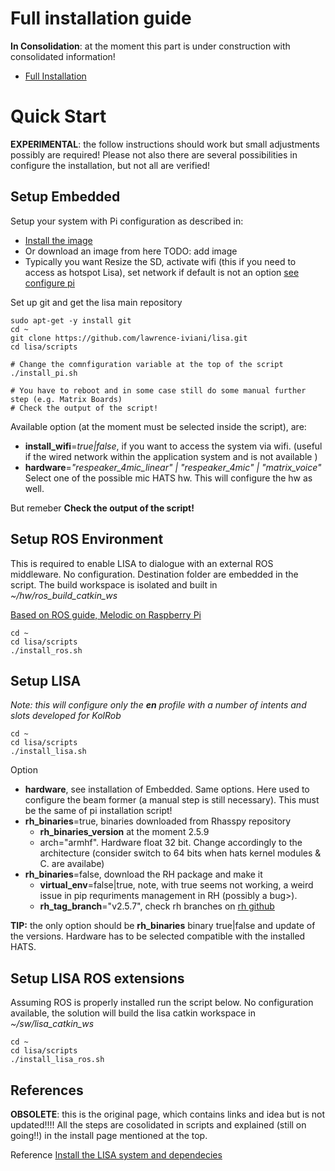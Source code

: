 # Full installation guide

**In Consolidation**:  at the moment this part is under construction with consolidated information!

* [Full Installation](https://github.com/lawrence-iviani/lisa/blob/main/docs/install.md)

# Quick Start

**EXPERIMENTAL**: the follow instructions should work but small adjustments possibly are required!
Please not also there are several possibilities in configure the installation, but not all are verified!

## Setup Embedded
Setup your system with Pi configuration as described in:
* [Install the image](https://github.com/lawrence-iviani/lisa/blob/main/docs/embedded/image.md)
* Or download an image from here TODO: add image
* Typically you want Resize the SD, activate wifi (this if you need to access as hotspot Lisa), set network if default is not an option [see configure pi](https://github.com/lawrence-iviani/lisa/blob/main/docs/embedded/pi.md#configure-the-raspberry)

Set up git and get the lisa main repository

```batch
sudo apt-get -y install git
cd ~
git clone https://github.com/lawrence-iviani/lisa.git
cd lisa/scripts

# Change the comnfiguration variable at the top of the script 
./install_pi.sh

# You have to reboot and in some case still do some manual further step (e.g. Matrix Boards)
# Check the output of the script!

```
Available option (at the moment must be selected inside the script), are:

* **install_wifi**=_true|false_, if you want to access the system via wifi. (useful if the wired network within the application system and is not available )
* **hardware**=_"respeaker_4mic_linear" | "respeaker_4mic" | "matrix_voice"_ Select one of the possible mic HATS hw. This will configure the hw as well.

But remeber **Check the output of the script!**

## Setup ROS Environment
This is required to enable LISA to dialogue with an external ROS middleware. No configuration. Destination folder are embedded in the script.
The build workspace is isolated and built in _~/hw/ros_build_catkin_ws_

[Based on ROS guide, Melodic on Raspberry Pi](http://wiki.ros.org/ROSberryPi/Installing%20ROS%20Melodic%20on%20the%20Raspberry%20Pi)


```batch
cd ~
cd lisa/scripts
./install_ros.sh
```

## Setup LISA
_Note: this will configure only the **en** profile with  a number of intents and slots developed for KolRob_

```batch
cd ~
cd lisa/scripts
./install_lisa.sh
```

Option

* **hardware**, see installation of Embedded. Same options. Here used to configure the beam former (a manual step is still necessary). This must be the same of pi installation script!
* **rh_binaries**=true,  binaries downloaded from Rhasspy repository 
	* **rh_binaries_version** at the moment 2.5.9
	* arch="armhf". Hardware float 32 bit. Change accordingly to the architecture (consider switch to 64 bits when hats kernel modules & C. are availabe)
* **rh_binaries**=false,  download the RH package and make it
	* **virtual_env**=false|true,  note, with true seems not working, a weird issue in pip requriments management in RH (possibly a bug>).
	* **rh_tag_branch**="v2.5.7",  check rh branches on [rh github](https://github.com/rhasspy/rhasspy)

**TIP:** the only option should be **rh_binaries**  binary true|false and update of the versions. Hardware has to be selected compatible with the installed HATS.

## Setup LISA ROS extensions

Assuming ROS is properly installed run the script below. No configuration available, the solution will build the lisa catkin workspace in _~/sw/lisa_catkin_ws_

```batch
cd ~
cd lisa/scripts
./install_lisa_ros.sh
```

## References


**OBSOLETE**: this is the original page, which contains links and idea but is not updated!!!!
All the steps are cosolidated in scripts and explained (still on going!!) in the install page mentioned at the top.

Reference [Install the LISA system and dependecies](https://github.com/lawrence-iviani/lisa/blob/main/docs/lisa/old_nodes_installation.md)
